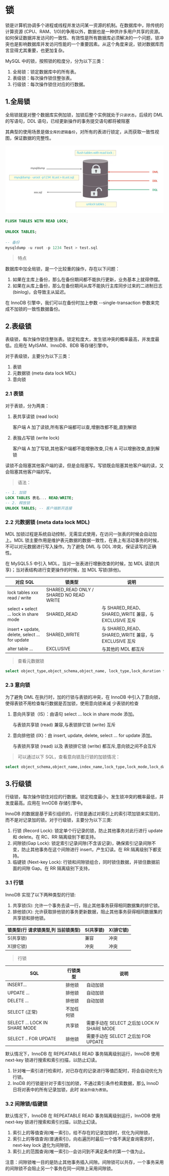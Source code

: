 # 锁

锁是计算机协调多个进程或线程并发访问某一资源的机制。在数据库中，除传统的计算资源 (CPU、RAM、1/0)的争用以外，数据也是一种供许多用户共享的资源。如何保证数据并发访问的一致性、有效性是所有数据库必须解决的一个问题，锁冲突也是影响数据库并发访问性能的一个重要因素。从这个角度来说，锁对数据库而言显得尤其重要，也更加复杂。

MySQL 中的锁，按照锁的粒度分，分为以下三类：

1. 全局锁：锁定数据库中的所有表。
2. 表级锁：每次操作锁住整张表。
3. 行级锁：每次操作锁住对应的行数据。

## 1.全局锁

全局锁就是对整个数据库实例加锁，加锁后整个实例就处于`只读状态`，后续的 DML 的写语句，DDL 语句，已经更新操作的事务提交语句都将被阻塞

其典型的使用场景是做`全库的逻辑备份`，对所有的表进行锁定，从而获取一致性视图，保证数据的完整性。

![全局锁](./image/all_lock.png)

```sql
FLUSH TABLES WITH READ LOCK;

UNLOCK TABLES;

-- 备份
mysqldump -u root -p 1234 Test > test.sql
```

> 特点

数据库中加全局锁，是一个比较重的操作，存在以下问题：

1. 如果在主库上备份，那么在备份期间都不能执行更新，业务基本上就得停摆。
2. 如果在从库上备份，那么在备份期间从库不能执行主库同步过来的二进制日志 (binlog)，会导致主从延迟。

在 InnoDB 引擎中，我们可以在备份时加上参数 --single-transaction 参数来完成不加锁的一致性数据备份。

## 2.表级锁

表级锁，每次操作锁住整张表。锁定粒度大，发生锁冲突的概率最高，并发度最低。应用在 MyISAM、InnoDB、BDB 等存储引擎中。

对于表级锁，主要分为以下三类：

1. 表锁
2. 元数据锁 (meta data lock MDL)
3. 意向锁

### 2.1 表锁

对于表锁，分为两类：

1. 表共享读锁 (read lock)

   客户端 A 加了读锁,所有客户端都可以查,增删改都不能,直到解锁

2. 表独占写锁 (write lock)

   客户端 A 加了写锁,其他客户端都不能增删改查,只有 A 可以增删改查,直到解锁

读锁不会阻塞其他客户端的读，但是会阻塞写。写锁既会阻塞其他客户端的读，又会阻塞其他客户端的写。

> 语法：

```sql
-- 1. 加锁
LOCK TABLES 表名... READ/WRITE;
-- 2. 释放锁
UNLOCK TABLES; -- 客户端断开连接
```

### 2.2 元数据锁 (meta data lock MDL)

MDL 加锁过程是系统自动控制，无需显式使用，在访问一张表的时候会自动加上。MDL 锁主要作用是维护表元数据的数据一致性，在表上有活动事务的时候，不可以对元数据进行写入操作。为了避免 DML 与 DDL 冲突，保证读写的正确性。

在 MySQL5.5 中引入 MDL，当对一张表进行增删改查的时候，加 MDL 读锁(共享)；当对表结构进行变更操作的时候，加 MDL 写锁(排他)。

| 对应 SQL                                       | 锁类型                                  | 说明                                                 |
| ---------------------------------------------- | --------------------------------------- | ---------------------------------------------------- |
| lock tables xxx read / write                   | SHARED_READ ONLY / SHARED NO READ WRITE |                                                      |
| select • select ... lock in share mode         | SHARED_READ                             | 与 SHARED_READ、SHARED_WRITE 兼容，与 EXCLUSIVE 互斥 |
| insert • update, delete, select ... for update | SHARED_WRITE                            | 与 SHARED_READ、SHARED_WRITE 兼容，与 EXCLUSIVE 互斥 |
| alter table ...                                | EXCLUSIVE                               | 与其他的 MDL 都互斥                                  |

> 查看元数据锁

```sql
select object_type,object_schema,object_name, lock_type,lock_duration from performance_schema.metadata_locks;
```

### 2.3 意向锁

为了避免 DML 在执行时，加的行锁与表锁的冲突，在 InnoDB 中引入了意向锁，使得表锁不用检查每行数据是否加锁，使用意向锁来减
少表锁的检查

1. 意向共享锁（IS）：由语句 select ... lock in share mode 添加。

   与表锁共享锁 (read) 兼容,与表锁排它锁 (write) 互斥

2. 意向排他锁 (IX)：由 insert, update, delete, select ... for update 添加。

   与表锁共享锁 (read) 以及 表锁排它锁 (write) 都互斥,意向锁之间不会互斥

> 可以通过以下 SQL，查看意向锁及行锁的加锁情况：

```sql
select object_schema,object_name,index_name,lock_type,lock_mode,lock_data from performance_schema.data_locks;
```

## 3.行级锁

行级锁，每次操作锁住对应的行数据。锁定粒度最小，发生锁冲突的概率最低，并发度最高。应用在 InnODB 存储引擎中。

InnoDB 的数据是基于索引组织的，行锁是通过对索引上的索引项加锁来实现的，而不是对记录加的锁。对于行级锁，主要分为以下三类:

1. 行锁 (Record Lock): 锁定单个行记录的锁，防止其他事务对此行进行 update 和 delete。在 RC、RR 隔离级别下都支持。
2. 间隙锁(Gap Lock): 锁定索引记录间隙(不含该记录)，确保索引记录间隙不变，防止其他事务在这个间隙进行 insert，产生幻读。在 RR 隔离级别下都支持。
3. 临键锁 (Next-key Lock): 行锁和间隙锁组合，同时锁住数据，并锁住数据前面的间隙 Gap。在 RR 隔离级别下支持，

### 3.1 行锁

InnoDB 实现了以下两种类型的行锁:

1. 共享锁(S): 允许一个事务去读一行，阻止其他事务获得相同数据集的排它锁。
2. 排他锁(X): 允许获取排他锁的事务更新数据，阻止其他事务获得相同数据集的共享锁和排他锁。

| 锁类型(行 请求锁类型,列 当前锁类型) | S(共享锁) | X(排它锁) |
| ----------------------------------- | --------- | --------- |
| S(共享锁)                           | 兼容      | 冲突      |
| X(排它锁)                           | 冲突      | 冲突      |

> 行锁

| SQL                           | 行锁类型   | 说明                                        |
| ----------------------------- | ---------- | ------------------------------------------- |
| INSERT...                     | 排他锁     | 自动加锁                                    |
| UPDATE ...                    | 排他锁     | 自动加锁                                    |
| DELETE ...                    | 排他锁     | 自动加锁                                    |
| SELECT (正常)                 | 不加任何锁 |                                             |
| SELECT ... LOCK IN SHARE MODE | 共享锁     | 需要手动在 SELECT 之后加 LOCK IV SHARE MODE |
| SELECT .. FOR UPDATE          | 排他锁     | 需要手动在 SELECT 之后加 FOR UPDATE         |

默认情况下，InnoDB 在 REPEATABLE READ 事务隔离级别运行，InnoDB 使用 next-key 锁进行搜索和索引扫描，以防止幻读。

1. 针对唯一索引进行检索时，对已存在的记录进行等值匹配时，将会自动优化为行锁。
2. InoDB 的行锁是针对于索引加的锁，不通过索引条件检索数据，那么 InnoD 日将对表中的所有记录加锁，此时 `就会升级为表锁`。

### 3.2 间隙锁/临键锁

默认情况下，InnoDB 在 REPEATABLE READ 事务隔离级别运行，InnODB 使用 next-key 锁进行搜索和索引扫描，以防止幻读。

1. 索引上的等值查询(唯一索引)，给不存在的记录加锁时，优化为间隙锁，
2. 索引上的等值查询(普通索引)，向右遍历时最后一个值不满足查询需求时，next-key lock 退化为间隙锁，
3. 索引上的范围查询(唯一索引)--会访问到不满足条件的第一个值为止。

注意：间隙锁唯一目的是防止其他事务插入间隙。间隙锁可以共存，一个事务采用的间隙锁不会阻止另一个事务在同一间隙上采用间隙锁。
